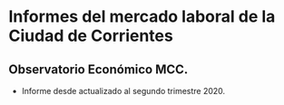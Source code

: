 # Informes del mercado laboral de la Ciudad de Corrientes
## Observatorio Económico MCC.
+ Informe desde actualizado al segundo trimestre 2020.

